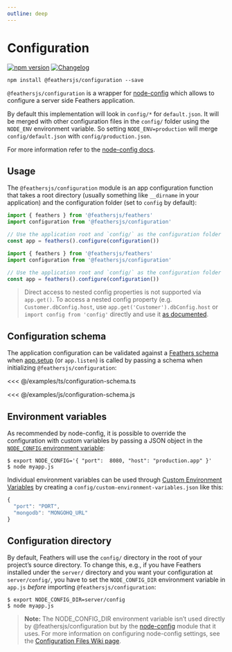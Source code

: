 ```yaml
---
outline: deep
---
```


# Configuration

<Badges>

[![npm version](https://img.shields.io/npm/v/@feathersjs/configuration.svg?style=flat-square)](https://www.npmjs.com/package/@feathersjs/configuration)
[![Changelog](https://img.shields.io/badge/changelog-.md-blue.svg?style=flat-square)](https://github.com/feathersjs/feathers/blob/dove/packages/configuration/CHANGELOG.md)

</Badges>

```
npm install @feathersjs/configuration --save
```

`@feathersjs/configuration` is a wrapper for [node-config](https://github.com/lorenwest/node-config) which allows to configure a server side Feathers application.

By default this implementation will look in `config/*` for `default.json`. It will be merged with other configuration files in the `config/` folder using the `NODE_ENV` environment variable. So setting `NODE_ENV=production` will merge `config/default.json` with `config/production.json`.

For more information refer to the  [node-config docs](https://github.com/lorenwest/node-config/wiki/Configuration-Files).

## Usage

The `@feathersjs/configuration` module is an app configuration function that takes a root directory (usually something like `__dirname` in your application) and the configuration folder (set to `config` by default):

<LanguageBlock global-id="ts">

```ts
import { feathers } from '@feathersjs/feathers'
import configuration from '@feathersjs/configuration'

// Use the application root and `config/` as the configuration folder
const app = feathers().configure(configuration())
```

</LanguageBlock>
<LanguageBlock global-id="js">

```js
import { feathers } from '@feathersjs/feathers'
import configuration from '@feathersjs/configuration'

// Use the application root and `config/` as the configuration folder
const app = feathers().configure(configuration())
```

</LanguageBlock>

<BlockQuote type="note">

Direct access to nested config properties is not supported via `app.get()`. To access a nested config property (e.g. `Customer.dbConfig.host`, use `app.get('Customer').dbConfig.host` or `import config from 'config'` directly and use it [as documented](https://github.com/lorenwest/node-config).

</BlockQuote>

## Configuration schema

The application configuration can be validated against a [Feathers schema](./schema/) when [app.setup](./application.md#setupserver) (or `app.listen`) is called by passing a schema when initializing `@feathersjs/configuration`:


<LanguageBlock global-id="ts">

<<< @/examples/ts/configuration-schema.ts

</LanguageBlock>
<LanguageBlock global-id="js">

<<< @/examples/js/configuration-schema.js

</LanguageBlock>


## Environment variables

As recommended by node-config, it is possible to override the configuration with custom variables by passing a JSON object in the [`NODE_CONFIG` environment variable](https://github.com/lorenwest/node-config/wiki/Environment-Variables#node_config):

```
$ export NODE_CONFIG='{ "port":  8080, "host": "production.app" }'
$ node myapp.js
```

Individual environment variables can be used through [Custom Environment Variables](https://github.com/lorenwest/node-config/wiki/Environment-Variables#custom-environment-variables) by creating a `config/custom-environment-variables.json` like this:

```js
{
  "port": "PORT",
  "mongodb": "MONGOHQ_URL"
}
```

## Configuration directory

By default, Feathers will use the `config/` directory in the root of your project’s source directory. To change this, e.g., if you have Feathers installed under the `server/` directory and you want your configuration at `server/config/`, you have to set the `NODE_CONFIG_DIR` environment variable in `app.js` _before_ importing `@feathersjs/configuration`:

```
$ export NODE_CONFIG_DIR=server/config
$ node myapp.js
```

> __Note:__ The NODE_CONFIG_DIR environment variable isn’t used directly by @feathersjs/configuration but by the [node-config](https://github.com/lorenwest/node-config) module that it uses. For more information on configuring node-config settings, see the [Configuration Files Wiki page](https://github.com/lorenwest/node-config/wiki/Configuration-Files).
